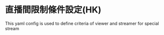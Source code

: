 # 直播間限制條件設定(HK)

This yaml config is used to define criteria of viewer and streamer for special stream
